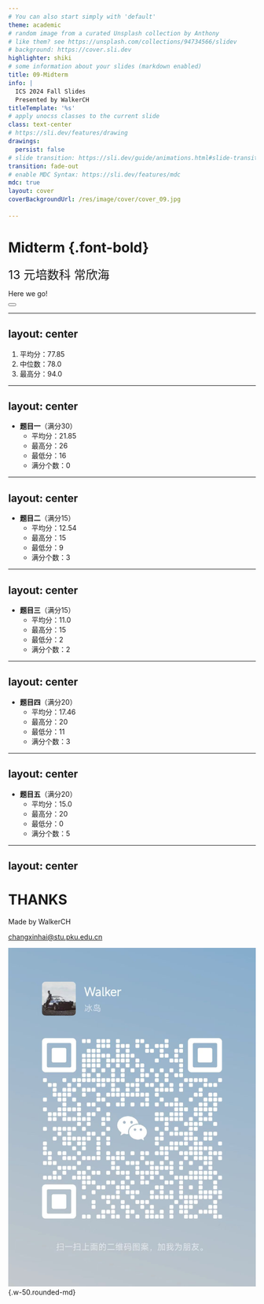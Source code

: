 ```yaml
---
# You can also start simply with 'default'
theme: academic
# random image from a curated Unsplash collection by Anthony
# like them? see https://unsplash.com/collections/94734566/slidev
# background: https://cover.sli.dev
highlighter: shiki
# some information about your slides (markdown enabled)
title: 09-Midterm
info: |
  ICS 2024 Fall Slides
  Presented by WalkerCH
titleTemplate: '%s'
# apply unocss classes to the current slide
class: text-center
# https://sli.dev/features/drawing
drawings:
  persist: false
# slide transition: https://sli.dev/guide/animations.html#slide-transitions
transition: fade-out
# enable MDC Syntax: https://sli.dev/features/mdc
mdc: true
layout: cover
coverBackgroundUrl: /res/image/cover/cover_09.jpg

---
```


# Midterm {.font-bold}

<p class="text-gray-100">
<font size = '5'>
  13 元培数科 常欣海
</font>
</p>

<div class="pt-12  text-gray-1">
  <span @click="$slidev.nav.next" class="px-2 py-1 rounded cursor-pointer" hover="bg-white bg-opacity-10">
    Here we go! <carbon:arrow-right class="inline"/>
  </span>
</div>


<div class="abs-br m-6 flex gap-2">
  <button @click="$slidev.nav.openInEditor()" title="Open in Editor" class="text-xl slidev-icon-btn opacity-50 !border-none !hover:text-white">
    <carbon:edit />
  </button>
  <a href="https://github.com/Yaenday/WalkerCH-ICS-Slides
  " target="_blank" alt="GitHub" title="Open in GitHub"
    class="text-xl slidev-icon-btn opacity-50 !border-none !hover:text-white">
    <carbon-logo-github />
  </a>
</div>

<style>
  div{
   @apply text-gray-2;
  }
</style>


---
layout: center
---

1. 平均分：77.85
2. 中位数：78.0
3. 最高分：94.0

---
layout: center
---

- **题目一**（满分30）
  - 平均分：21.85
  - 最高分：26
  - 最低分：16
  - 满分个数：0

---
layout: center
---

- **题目二**（满分15）
  - 平均分：12.54
  - 最高分：15
  - 最低分：9
  - 满分个数：3

---
layout: center
---

- **题目三**（满分15）
  - 平均分：11.0
  - 最高分：15
  - 最低分：2
  - 满分个数：2

---
layout: center
---

- **题目四**（满分20）
  - 平均分：17.46
  - 最高分：20
  - 最低分：11
  - 满分个数：3

---
layout: center
---

- **题目五**（满分20）
  - 平均分：15.0
  - 最高分：20
  - 最低分：0
  - 满分个数：5


---
layout: center
---

<div flex="~ gap-20"  mt-2 justify-center items-center>

<div  w-fit h-fit mb-2>

# THANKS

Made by WalkerCH 

changxinhai@stu.pku.edu.cn

<p class="text-gray-40">
  <font size = '3'>
    <!-- Reference: [Weicheng Lin]'s presentation.<br> -->
    <!-- Reference: [Arthals]'s templates and content. -->
  </font>
</p>

</div>

![wechat](./res/image/slides.assets/wechat.jpg){.w-50.rounded-md}

</div>
